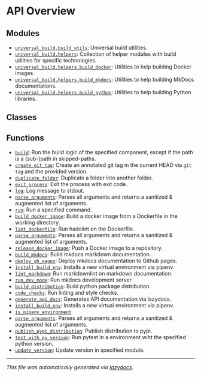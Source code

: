 <!-- markdownlint-disable -->

# API Overview

## Modules

- [`universal_build.build_utils`](./universal_build.build_utils.md#module-universal_buildbuild_utils): Universal build utilities.
- [`universal_build.helpers`](./universal_build.helpers.md#module-universal_buildhelpers): Collection of helper modules with build utilities for specific technologies.
- [`universal_build.helpers.build_docker`](./universal_build.helpers.build_docker.md#module-universal_buildhelpersbuild_docker): Utilities to help building Docker images.
- [`universal_build.helpers.build_mkdocs`](./universal_build.helpers.build_mkdocs.md#module-universal_buildhelpersbuild_mkdocs): Utilities to help building MkDocs documentations.
- [`universal_build.helpers.build_python`](./universal_build.helpers.build_python.md#module-universal_buildhelpersbuild_python): Utilities to help building Python libraries.

## Classes


## Functions

- [`build`](./universal_build.build_utils.md#function-build): Run the build logic of the specified component, except if the path is a (sub-)path in skipped-paths.
- [`create_git_tag`](./universal_build.build_utils.md#function-create_git_tag): Create an annotated git tag in the current HEAD via `git tag` and the provided version.
- [`duplicate_folder`](./universal_build.build_utils.md#function-duplicate_folder): Duplicate a folder into another folder.
- [`exit_process`](./universal_build.build_utils.md#function-exit_process): Exit the process with exit code.
- [`log`](./universal_build.build_utils.md#function-log): Log message to stdout.
- [`parse_arguments`](./universal_build.build_utils.md#function-parse_arguments): Parses all arguments and returns a sanitized & augmented list of arguments.
- [`run`](./universal_build.build_utils.md#function-run): Run a specified command.
- [`build_docker_image`](./universal_build.helpers.build_docker.md#function-build_docker_image): Build a docker image from a Dockerfile in the working directory.
- [`lint_dockerfile`](./universal_build.helpers.build_docker.md#function-lint_dockerfile): Run hadolint on the Dockerfile.
- [`parse_arguments`](./universal_build.helpers.build_docker.md#function-parse_arguments): Parses all arguments and returns a sanitized & augmented list of arguments.
- [`release_docker_image`](./universal_build.helpers.build_docker.md#function-release_docker_image): Push a Docker image to a repository.
- [`build_mkdocs`](./universal_build.helpers.build_mkdocs.md#function-build_mkdocs): Build mkdocs markdown documentation.
- [`deploy_gh_pages`](./universal_build.helpers.build_mkdocs.md#function-deploy_gh_pages): Deploy mkdocs documentation to Github pages.
- [`install_build_env`](./universal_build.helpers.build_mkdocs.md#function-install_build_env): Installs a new virtual environment via pipenv.
- [`lint_markdown`](./universal_build.helpers.build_mkdocs.md#function-lint_markdown): Run markdownlint on markdown documentation.
- [`run_dev_mode`](./universal_build.helpers.build_mkdocs.md#function-run_dev_mode): Run mkdocs development server.
- [`build_distribution`](./universal_build.helpers.build_python.md#function-build_distribution): Build python package distribution.
- [`code_checks`](./universal_build.helpers.build_python.md#function-code_checks): Run linting and style checks.
- [`generate_api_docs`](./universal_build.helpers.build_python.md#function-generate_api_docs): Generates API documentation via lazydocs.
- [`install_build_env`](./universal_build.helpers.build_python.md#function-install_build_env): Installs a new virtual environment via pipenv.
- [`is_pipenv_environment`](./universal_build.helpers.build_python.md#function-is_pipenv_environment)
- [`parse_arguments`](./universal_build.helpers.build_python.md#function-parse_arguments): Parses all arguments and returns a sanitized & augmented list of arguments.
- [`publish_pypi_distribution`](./universal_build.helpers.build_python.md#function-publish_pypi_distribution): Publish distribution to pypi.
- [`test_with_py_version`](./universal_build.helpers.build_python.md#function-test_with_py_version): Run pytest in a environment wiht the specified python version.
- [`update_version`](./universal_build.helpers.build_python.md#function-update_version): Update version in specified module.


---

_This file was automatically generated via [lazydocs](https://github.com/ml-tooling/lazydocs)._
